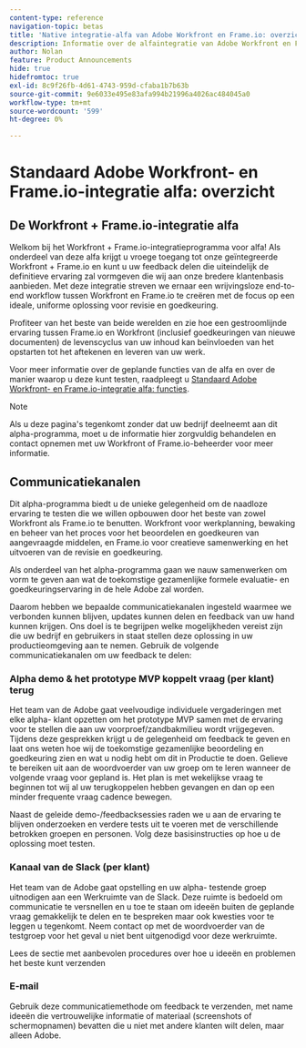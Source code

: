 ```yaml
---
content-type: reference
navigation-topic: betas
title: 'Native integratie-alfa van Adobe Workfront en Frame.io: overzicht'
description: Informatie over de alfaintegratie van Adobe Workfront en Frame.io
author: Nolan
feature: Product Announcements
hide: true
hidefromtoc: true
exl-id: 8c9f26fb-4d61-4743-959d-cfaba1b7b63b
source-git-commit: 9e6033e495e83afa994b21996a4026ac484045a0
workflow-type: tm+mt
source-wordcount: '599'
ht-degree: 0%

---
```


# Standaard Adobe Workfront- en Frame.io-integratie alfa: overzicht

## De Workfront + Frame.io-integratie alfa

Welkom bij het Workfront + Frame.io-integratieprogramma voor alfa! Als onderdeel van deze alfa krijgt u vroege toegang tot onze geïntegreerde Workfront + Frame.io en kunt u uw feedback delen die uiteindelijk de definitieve ervaring zal vormgeven die wij aan onze bredere klantenbasis aanbieden. Met deze integratie streven we ernaar een wrijvingsloze end-to-end workflow tussen Workfront en Frame.io te creëren met de focus op een ideale, uniforme oplossing voor revisie en goedkeuring.

Profiteer van het beste van beide werelden en zie hoe een gestroomlijnde ervaring tussen Frame.io en Workfront (inclusief goedkeuringen van nieuwe documenten) de levenscyclus van uw inhoud kan beïnvloeden van het opstarten tot het aftekenen en leveren van uw werk.


Voor meer informatie over de geplande functies van de alfa en over de manier waarop u deze kunt testen, raadpleegt u [Standaard Adobe Workfront- en Frame.io-integratie alfa: functies](/help/quicksilver/product-announcements/betas/frame-io-wf-integration-alpha/frame-io-wf-integration-alpha-features.md).

>[!NOTE]
>
>Als u deze pagina&#39;s tegenkomt zonder dat uw bedrijf deelneemt aan dit alpha-programma, moet u de informatie hier zorgvuldig behandelen en contact opnemen met uw Workfront of Frame.io-beheerder voor meer informatie.

## Communicatiekanalen

Dit alpha-programma biedt u de unieke gelegenheid om de naadloze ervaring te testen die we willen opbouwen door het beste van zowel Workfront als Frame.io te benutten. Workfront voor werkplanning, bewaking en beheer van het proces voor het beoordelen en goedkeuren van aangevraagde middelen, en Frame.io voor creatieve samenwerking en het uitvoeren van de revisie en goedkeuring.

Als onderdeel van het alpha-programma gaan we nauw samenwerken om vorm te geven aan wat de toekomstige gezamenlijke formele evaluatie- en goedkeuringservaring in de hele Adobe zal worden.

Daarom hebben we bepaalde communicatiekanalen ingesteld waarmee we verbonden kunnen blijven, updates kunnen delen en feedback van uw hand kunnen krijgen. Ons doel is te begrijpen welke mogelijkheden vereist zijn die uw bedrijf en gebruikers in staat stellen deze oplossing in uw productieomgeving aan te nemen. Gebruik de volgende communicatiekanalen om uw feedback te delen:

### Alpha demo &amp; het prototype MVP koppelt vraag (per klant) terug

Het team van de Adobe gaat veelvoudige individuele vergaderingen met elke alpha- klant opzetten om het prototype MVP samen met de ervaring voor te stellen die aan uw voorproef/zandbakmilieu wordt vrijgegeven. Tijdens deze gesprekken krijgt u de gelegenheid om feedback te geven en laat ons weten hoe wij de toekomstige gezamenlijke beoordeling en goedkeuring zien en wat u nodig hebt om dit in Productie te doen. Gelieve te bereiken uit aan de woordvoerder van uw groep om te leren wanneer de volgende vraag voor gepland is. Het plan is met wekelijkse vraag te beginnen tot wij al uw terugkoppelen hebben gevangen en dan op een minder frequente vraag cadence bewegen.

Naast de geleide demo-/feedbacksessies raden we u aan de ervaring te blijven onderzoeken en verdere tests uit te voeren met de verschillende betrokken groepen en personen. Volg deze basisinstructies op hoe u de oplossing moet testen.

### Kanaal van de Slack (per klant)

Het team van de Adobe gaat opstelling en uw alpha- testende groep uitnodigen aan een Werkruimte van de Slack. Deze ruimte is bedoeld om communicatie te versnellen en u toe te staan om ideeën buiten de geplande vraag gemakkelijk te delen en te bespreken maar ook kwesties voor te leggen u tegenkomt. Neem contact op met de woordvoerder van de testgroep voor het geval u niet bent uitgenodigd voor deze werkruimte.

Lees de sectie met aanbevolen procedures over hoe u ideeën en problemen het beste kunt verzenden

### E-mail

Gebruik deze communicatiemethode om feedback te verzenden, met name ideeën die vertrouwelijke informatie of materiaal (screenshots of schermopnamen) bevatten die u niet met andere klanten wilt delen, maar alleen Adobe.


<!--
## Send feedback 

We value your input and believe that your perspective is crucial in helping us create the best experience possible. Because we're specifically looking at understanding what capabilities would be required to have you adopt the solution in Production, please   

Mention it during our regular demo/feedback calls 

Share it on our alpha program slack channel  

Or send it via e-mail to ossmann@adobe.com 

### How to best submit ideas 

Please try to give as much context as possible by describing 

The goal you want to achieve (aka "Job-to-be-done") 

the problem that keeps you from achieving this goal 

how a potential solution could look like 

Don't forget to include screenshots or screen recordings as well as examples to best describe your idea.  

## How to best submit issues / bugs 

In case you discover any issues or bugs please share them via our Slack channel so it's easier for the team to ask questions and have them resolved as soon as possible. 

Please try to give as much context as possible by answering the following questions: 

What did you expect to happen? 

What really happened? 

Steps to reproduce the issue?  

Please attach a screenshot if possible -->

